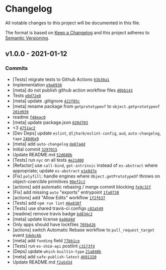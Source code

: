 # Changelog

All notable changes to this project will be documented in this file.

The format is based on [Keep a Changelog](https://keepachangelog.com/en/1.0.0/)
and this project adheres to [Semantic Versioning](https://semver.org/spec/v2.0.0.html).

## v1.0.0 - 2021-01-12

### Commits

- [Tests] migrate tests to Github Actions [`93b30a1`](https://github.com/es-shims/Object.getPrototypeOf/commit/93b30a106e59b6db08815854aadf9c3c210bb1b1)
- Implementation [`e9a6930`](https://github.com/es-shims/Object.getPrototypeOf/commit/e9a6930ab431ec9ccc4c4e256a68b8c7dfac1994)
- [meta] do not publish github action workflow files [`d0bb143`](https://github.com/es-shims/Object.getPrototypeOf/commit/d0bb143fe5a9aee643896b962daf7f2f350331d0)
- Tests [`e0d72e0`](https://github.com/es-shims/Object.getPrototypeOf/commit/e0d72e0a4c03a2f180e3784382958100766155c6)
- [meta] update .gitignore [`422f05c`](https://github.com/es-shims/Object.getPrototypeOf/commit/422f05c0f8bd0fb0a1e4be2fad72a05d73bc98bd)
- [meta] rename package from `getprototypeof` to `object.getprototypeof` [`201d939`](https://github.com/es-shims/Object.getPrototypeOf/commit/201d939e92c8ce8c6705d499cadfe0fa9961e3c1)
- readme [`f48eac0`](https://github.com/es-shims/Object.getPrototypeOf/commit/f48eac0867b06deb816b334a32dd2145cfcdf400)
- [meta] update package.json [`020d703`](https://github.com/es-shims/Object.getPrototypeOf/commit/020d7030be338262913e4100e954a85601a3741d)
- &lt;3 [`4751ac2`](https://github.com/es-shims/Object.getPrototypeOf/commit/4751ac25c20fb7117e7956b123a4cdd7fd944124)
- [Dev Deps] update `eslint`, `@ljharb/eslint-config`, `aud`, `auto-changelog`, `tape` [`240d6e9`](https://github.com/es-shims/Object.getPrototypeOf/commit/240d6e967a05c3f2a854ab894ecbb13abcf7e119)
- [meta] add `auto-changelog` [`de87a4d`](https://github.com/es-shims/Object.getPrototypeOf/commit/de87a4df27902979a32b2e27f6d5cb361ee6975f)
- Initial commit [`3297015`](https://github.com/es-shims/Object.getPrototypeOf/commit/32970157d24409ca394e4cea35d6d5b9cfe1230a)
- Update README.md [`52d680b`](https://github.com/es-shims/Object.getPrototypeOf/commit/52d680b882855abe3db7acc10ba4ad864ba13a18)
- [Tests] run `nyc` on all tests [`4e21d00`](https://github.com/es-shims/Object.getPrototypeOf/commit/4e21d001847c5ae4b759898e9481e3803a227e91)
- [Refactor] use `call-bind`, `get-intrinsic` instead of `es-abstract` where appropriate; update `es-abstract` [`e1e0d7e`](https://github.com/es-shims/Object.getPrototypeOf/commit/e1e0d7e65ff57624c467fcb6bb94b2a713d328fa)
- [Fix] `polyfill`: handle engines where `Object.getPrototypeOf` throws on object-coercible primitives [`99ef2c2`](https://github.com/es-shims/Object.getPrototypeOf/commit/99ef2c2c97ac68e49a6b702492998b92f74d7944)
- [actions] add automatic rebasing / merge commit blocking [`fe9c32f`](https://github.com/es-shims/Object.getPrototypeOf/commit/fe9c32fa996704d1263d0cbfce3590f993a7e168)
- [Fix] add missing `auto` "exports" entrypoint [`1fa0738`](https://github.com/es-shims/Object.getPrototypeOf/commit/1fa07382650e37927e0d63242f971e3c7f6dc5a3)
- [actions] add "Allow Edits" workflow [`1f2f637`](https://github.com/es-shims/Object.getPrototypeOf/commit/1f2f637874631cfd914a3bd598353e62bab0a272)
- [Tests] add `npm run lint` [`46e838f`](https://github.com/es-shims/Object.getPrototypeOf/commit/46e838f83a54e6c4b27a327f87cd157d0b8569a2)
- [Tests] use shared travis-ci configs [`c02a549`](https://github.com/es-shims/Object.getPrototypeOf/commit/c02a549a70f5335ddce738b9be67a5ed05ff372a)
- [readme] remove travis badge [`bd834c2`](https://github.com/es-shims/Object.getPrototypeOf/commit/bd834c25d95d311048457e232423c7b9b1973bf5)
- [meta] update license [`6a86d4d`](https://github.com/es-shims/Object.getPrototypeOf/commit/6a86d4da1561f464fa3d93e484248f2e6169a041)
- Only apps should have lockfiles [`705b426`](https://github.com/es-shims/Object.getPrototypeOf/commit/705b42605f71b50ea002738a73540bbca9135016)
- [actions] switch Automatic Rebase workflow to `pull_request_target` event [`5debc6b`](https://github.com/es-shims/Object.getPrototypeOf/commit/5debc6bf86a8857c989fc9d1e110c67e94dfdecb)
- [meta] add `funding` field [`77bb1ce`](https://github.com/es-shims/Object.getPrototypeOf/commit/77bb1ce456183c6c1837840e1c930b2895bb2465)
- [Tests] run `es-shim-api` postlint [`c3173fd`](https://github.com/es-shims/Object.getPrototypeOf/commit/c3173fdf79b9036d54f32a8a5698391f11a68eff)
- [Deps] update `which-builtin-type` [`21a840b`](https://github.com/es-shims/Object.getPrototypeOf/commit/21a840ba23dcbda0e3e452f431a4b88e3af1ee31)
- [meta] add `safe-publish-latest` [`4691320`](https://github.com/es-shims/Object.getPrototypeOf/commit/4691320b92fa9cc0dcb411fb4093e298a04d6cc2)
- Update README.md [`f2a5d3d`](https://github.com/es-shims/Object.getPrototypeOf/commit/f2a5d3d18b5d9a3bb718c2d197a2a7ff1bd243e7)
